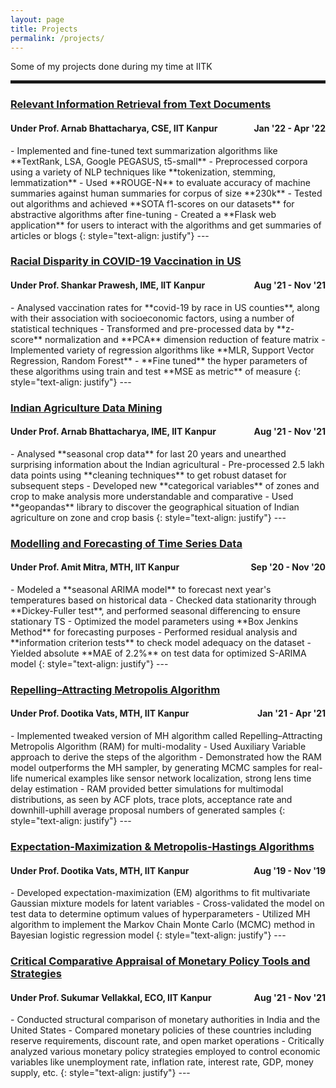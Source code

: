 ```yaml
---
layout: page
title: Projects
permalink: /projects/
---
```


Some of my projects done during my time at IITK
<hr style="border:2px solid">

### [Relevant Information Retrieval from Text Documents](https://github.com/sunil-dhaka/IR-Project)   
<h4 align="left">Under Prof. Arnab Bhattacharya, CSE, IIT Kanpur <span style="float:right;">Jan '22 - Apr '22</span></h4> 
- Implemented and fine-tuned text summarization algorithms like **TextRank, LSA, Google PEGASUS, t5-small**
- Preprocessed corpora using a variety of NLP techniques like **tokenization, stemming, lemmatization**
- Used **ROUGE-N** to evaluate accuracy of machine summaries against human summaries for corpus of size **230k**
- Tested out algorithms and achieved **SOTA f1-scores on our datasets** for abstractive algorithms after fine-tuning
- Created a **Flask web application** for users to interact with the algorithms and get summaries of articles or blogs
{: style="text-align: justify"}
---

### [Racial Disparity in COVID-19 Vaccination in US](https://github.com/sunil-dhaka/racial-disparity-project)   
<h4 align="left">Under Prof. Shankar Prawesh, IME, IIT Kanpur <span style="float:right;">Aug '21 - Nov '21</span></h4> 
- Analysed vaccination rates for **covid-19 by race in US counties**, along with their association with socioeconomic factors, using a number of statistical techniques
- Transformed and pre-processed data by **z-score** normalization and **PCA** dimension reduction of feature matrix
- Implemented variety of regression algorithms like **MLR, Support Vector Regression, Random Forest**
- **Fine tuned** the hyper parameters of these algorithms using train and test **MSE as metric** of measure  
{: style="text-align: justify"}
---


### [Indian Agriculture Data Mining](https://github.com/sunil-dhaka/Agriculture-Analysis-on-Indian-States)   
<h4 align="left">Under Prof. Arnab Bhattacharya, IME, IIT Kanpur <span style="float:right;">Aug '21 - Nov '21</span></h4> 
- Analysed **seasonal crop data** for last 20 years and unearthed surprising information about the Indian agricultural
- Pre-processed 2.5 lakh data points using **cleaning techniques** to get robust dataset for subsequent steps
- Developed new **categorical variables** of zones and crop to make analysis more understandable and comparative
- Used **geopandas** library to discover the geographical situation of Indian agriculture on zone and crop basis
{: style="text-align: justify"}
---

### [Modelling and Forecasting of Time Series Data](https://github.com/sunil-dhaka/time-series-model)   
<h4 align="left">Under Prof. Amit Mitra, MTH, IIT Kanpur <span style="float:right;">Sep '20 - Nov '20</span></h4> 
- Modeled a **seasonal ARIMA model** to forecast next year's temperatures based on historical data
- Checked data stationarity through **Dickey-Fuller test**, and performed seasonal differencing to ensure stationary TS
- Optimized the model parameters using **Box Jenkins Method** for forecasting purposes
- Performed residual analysis and **information criterion tests** to check model adequacy on the dataset
- Yielded absolute **MAE of 2.2%** on test data for optimized S-ARIMA model  
{: style="text-align: justify"}
---


### [Repelling–Attracting Metropolis Algorithm](https://github.com/sunil-dhaka/RAM)   
<h4 align="left">Under Prof. Dootika Vats, MTH, IIT Kanpur <span style="float:right;">Jan '21 - Apr '21</span></h4> 
- Implemented tweaked version of MH algorithm called Repelling–Attracting Metropolis Algorithm (RAM) for multi-modality
- Used Auxiliary Variable approach to derive the steps of the algorithm
- Demonstrated how the RAM model outperforms the MH sampler, by generating MCMC samples for real-life numerical examples like sensor network localization, strong lens time delay estimation
- RAM provided better simulations for multimodal distributions, as seen by ACF plots, trace plots, acceptance rate and downhill-uphill average proposal numbers of generated samples
{: style="text-align: justify"}
---


### [Expectation-Maximization & Metropolis-Hastings Algorithms](https://github.com/sunil-dhaka/)   
<h4 align="left">Under Prof. Dootika Vats, MTH, IIT Kanpur <span style="float:right;">Aug '19 - Nov '19</span></h4> 
- Developed expectation-maximization (EM) algorithms to fit multivariate Gaussian mixture models for latent variables
- Cross-validated the model on test data to determine optimum values of hyperparameters
- Utilized MH algorithm to implement the Markov Chain Monte Carlo (MCMC) method in Bayesian logistic regression model
{: style="text-align: justify"}
---

### [Critical Comparative Appraisal of Monetary Policy Tools and Strategies](https://github.com/sunil-dhaka/)   
<h4 align="left">Under Prof. Sukumar Vellakkal, ECO, IIT Kanpur <span style="float:right;">Aug '21 - Nov '21</span></h4> 
- Conducted structural comparison of monetary authorities in India and the United States
- Compared monetary policies of these countries including reserve requirements, discount rate, and open market operations
- Critically analyzed various monetary policy strategies employed to control economic variables like unemployment rate, inflation rate, interest rate, GDP, money supply, etc.
{: style="text-align: justify"}
---
